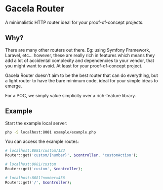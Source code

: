 # Gacela Router

A minimalistic HTTP router ideal for your proof-of-concept projects.

## Why?

There are many other routers out there. Eg: using Symfony Framework, Laravel, etc... however, these are really rich in features which means they add a lot of accidental complexity and dependencies to your vendor, that you might want to avoid. At least for your proof-of-concept project.

Gacela Router doesn't aim to be the best router that can do everything, but a light router to have the bare minimum code, ideal for your simple ideas to emerge.

For a POC, we simply value simplicity over a rich-feature library.

## Example

Start the example local server:
```bash
php -S localhost:8081 example/example.php
```

You can access the example routes:
```php
# localhost:8081/custom/123
Router::get('custom/{number}', $controller, 'customAction');

# localhost:8081/custom
Router::get('custom', $controller);

# localhost:8081?number=456
Router::get('/', $controller);
```

